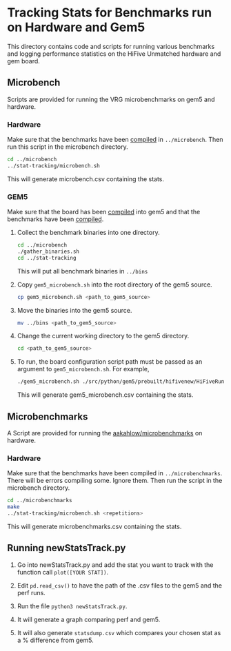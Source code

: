 # Tracking Stats for Benchmarks run on Hardware and Gem5

This directory contains code and scripts for running various benchmarks and
logging performance statistics on the HiFive Unmatched hardware and gem board.

## Microbench
Scripts are provided for running the VRG microbenchmarks on gem5 and hardware.

### Hardware
Make sure that the benchmarks have been [compiled](../microbench/README.md) in
`../microbench`. Then run this script in the microbench directory.
```sh
cd ../microbench
../stat-tracking/microbench.sh
```
This will generate microbench.csv containing the stats.

### GEM5
Make sure that the board has been [compiled](../newboard/README.md) into gem5
and that the benchmarks have been [compiled](../microbench/README.md).

1. Collect the benchmark binaries into one directory.
    ```sh
    cd ../microbench
    ./gather_binaries.sh
    cd ../stat-tracking
    ```
    This will put all benchmark binaries in `../bins`

2. Copy `gem5_microbench.sh` into the root directory of the gem5 source.
    ```sh
    cp gem5_microbench.sh <path_to_gem5_source>
    ```

3. Move the binaries into the gem5 source.
    ```sh
    mv ../bins <path_to_gem5_source>
    ```

4. Change the current working directory to the gem5 directory.
    ```sh
    cd <path_to_gem5_source>
    ```

5. To run, the board configuration script path must be passed as an argument to
`gem5_microbench.sh`. For example,
    ```sh
    ./gem5_microbench.sh ./src/python/gem5/prebuilt/hifivenew/HiFiveRun.py
    ```
    This will generate gem5_microbench.csv containing the stats.

## Microbenchmarks
A Script are provided for running the [aakahlow/microbenchmarks](https://github.com/aakahlow/microbenchmarks) on hardware.

### Hardware
Make sure that the benchmarks have been compiled in `../microbenchmarks`.
There will be errors compiling some. Ignore them. Then run the script in 
the microbench directory.
```sh
cd ../microbenchmarks
make
../stat-tracking/microbench.sh <repetitions>
```
This will generate microbenchmarks.csv containing the stats.

## Running newStatsTrack.py

1. Go into newStatsTrack.py and add the stat you want to track with the function call ```plot([YOUR STAT])```.

2. Edit ```pd.read_csv()``` to have the path of the .csv files to the gem5 and the perf runs.

3. Run the file ```python3 newStatsTrack.py```.

4. It will generate a graph comparing perf and gem5.

5. It will also generate ```statsdump.csv``` which compares your chosen stat as a % difference from gem5.

